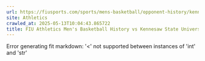 ```yaml
---
url: https://fiusports.com/sports/mens-basketball/opponent-history/kennesaw-state-university/63
site: Athletics
crawled_at: 2025-05-13T10:04:43.865722
title: FIU Athletics Men's Basketball History vs Kennesaw State University
---
```


Error generating fit markdown: '<' not supported between instances of 'int' and 'str'